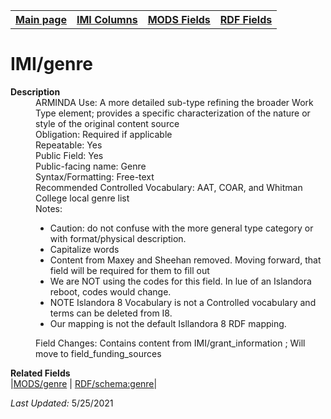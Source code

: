 <!DOCTYPE html>
<html>

<body>
<table style="width:100%">
  <tr>
    <th><a href="index.md">Main page</a></th>
	<th><a href="IMI.md">IMI Columns</a></th>
    <th><a href="MODS.md">MODS Fields</a></th>
    <th><a href="RDF.md">RDF Fields</a></th>
  </tr>
</table>

<h1>IMI/genre</h1>
<dl>
  <dt><b>Description</b></dt>
  <dd>ARMINDA Use: A more detailed sub-type refining the broader Work Type element; provides a specific characterization of the nature or style of the original content source</dd>
  <dd>Obligation: Required if applicable</dd>
  <dd>Repeatable: Yes</dd>
  <dd>Public Field: Yes</dd>
  <dd>Public-facing name: Genre</dd>
  <dd>Syntax/Formatting: Free-text</dd>
  <dd>Recommended Controlled Vocabulary: AAT, COAR, and Whitman College local genre list </dd>
  <dd>Notes: 
	<ul>
		<li>Caution: do not confuse with the more general type category or with format/physical description.</li>
		<li>Capitalize words</li>
		<li>Content from Maxey and Sheehan removed. Moving forward, that field will be required for them to fill out</li>
		<li>We are NOT using the codes for this field. In lue of an Islandora reboot, codes would change.</li>
		<li>NOTE Islandora 8 Vocabulary is not a Controlled vocabulary  and terms can be deleted from I8. </li>
		<li>Our mapping is not the default Isllandora 8 RDF mapping.</li>
		</ul>
	</dd>
  <dd>Field Changes: Contains content from IMI/grant_information ; Will move to field_funding_sources</dd>
</dl>
<dl>
	<dt><b>Related Fields</b></dt>
		|<td><a href="mods.genre.md" >MODS/genre</a> | <a href="rdf.schema.genre.md" >RDF/schema:genre</a>|
</dl>
<p><i>Last Updated: </i>5/25/2021</p>
</body>
</html>
